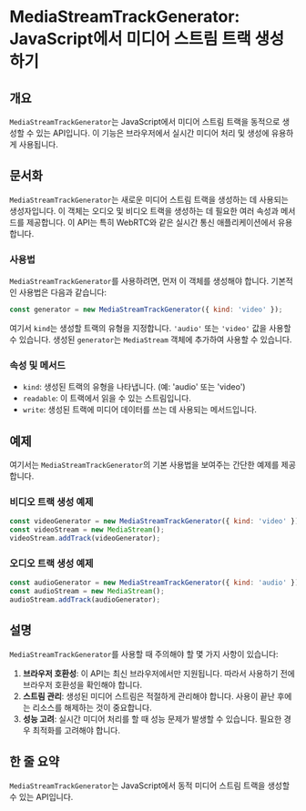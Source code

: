 <!--
Meta Description: # MediaStreamTrackGenerator: JavaScript에서 미디어 스트림 트랙 생성하기 ## 개요 `MediaStreamTrackGenerator`는 JavaScript에서 미디어 스트림 트랙을 동적으로 생성할 수 있는 API입니다. 이 기능은 브라우저...
Meta Keywords: mediastreamtrackgenerator, 미디어, 스트림, const, new
-->

# MediaStreamTrackGenerator: JavaScript에서 미디어 스트림 트랙 생성하기

## 개요
`MediaStreamTrackGenerator`는 JavaScript에서 미디어 스트림 트랙을 동적으로 생성할 수 있는 API입니다. 이 기능은 브라우저에서 실시간 미디어 처리 및 생성에 유용하게 사용됩니다.

## 문서화
`MediaStreamTrackGenerator`는 새로운 미디어 스트림 트랙을 생성하는 데 사용되는 생성자입니다. 이 객체는 오디오 및 비디오 트랙을 생성하는 데 필요한 여러 속성과 메서드를 제공합니다. 이 API는 특히 WebRTC와 같은 실시간 통신 애플리케이션에서 유용합니다.

### 사용법
`MediaStreamTrackGenerator`를 사용하려면, 먼저 이 객체를 생성해야 합니다. 기본적인 사용법은 다음과 같습니다:

```javascript
const generator = new MediaStreamTrackGenerator({ kind: 'video' });
```

여기서 `kind`는 생성할 트랙의 유형을 지정합니다. `'audio'` 또는 `'video'` 값을 사용할 수 있습니다. 생성된 `generator`는 `MediaStream` 객체에 추가하여 사용할 수 있습니다.

### 속성 및 메서드
- `kind`: 생성된 트랙의 유형을 나타냅니다. (예: 'audio' 또는 'video')
- `readable`: 이 트랙에서 읽을 수 있는 스트림입니다.
- `write`: 생성된 트랙에 미디어 데이터를 쓰는 데 사용되는 메서드입니다.

## 예제
여기서는 `MediaStreamTrackGenerator`의 기본 사용법을 보여주는 간단한 예제를 제공합니다.

### 비디오 트랙 생성 예제
```javascript
const videoGenerator = new MediaStreamTrackGenerator({ kind: 'video' });
const videoStream = new MediaStream();
videoStream.addTrack(videoGenerator);
```

### 오디오 트랙 생성 예제
```javascript
const audioGenerator = new MediaStreamTrackGenerator({ kind: 'audio' });
const audioStream = new MediaStream();
audioStream.addTrack(audioGenerator);
```

## 설명
`MediaStreamTrackGenerator`를 사용할 때 주의해야 할 몇 가지 사항이 있습니다:

1. **브라우저 호환성**: 이 API는 최신 브라우저에서만 지원됩니다. 따라서 사용하기 전에 브라우저 호환성을 확인해야 합니다.
2. **스트림 관리**: 생성된 미디어 스트림은 적절하게 관리해야 합니다. 사용이 끝난 후에는 리소스를 해제하는 것이 중요합니다.
3. **성능 고려**: 실시간 미디어 처리를 할 때 성능 문제가 발생할 수 있습니다. 필요한 경우 최적화를 고려해야 합니다.

## 한 줄 요약
`MediaStreamTrackGenerator`는 JavaScript에서 동적 미디어 스트림 트랙을 생성할 수 있는 API입니다.
